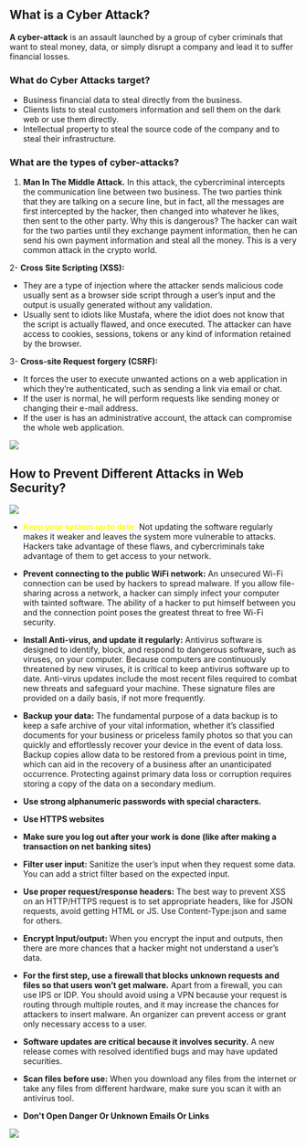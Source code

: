 ## What is a Cyber Attack?
**A cyber-attack** is an assault launched by a group of cyber criminals that want to steal money, data, or simply disrupt a company and lead it to suffer financial losses. 
### What do Cyber Attacks target? 
-    Business financial data to steal directly from the business. 
-    Clients lists to steal customers information and sell them on the dark web or use them directly. 
-    Intellectual property to steal the source code of the company and to steal their infrastructure. 
### What are the types of cyber-attacks? 
1.   **Man In The Middle Attack.** 
In this attack, the cybercriminal intercepts the communication line between two business. The two parties think that they are talking on a secure line, but in fact, all the messages are first intercepted by the hacker, then changed into whatever he likes, then sent to the other party. 
Why this is dangerous? 
The hacker can wait for the two parties until they exchange payment information, then he can send his own payment information and steal all the money. This is a very common attack in the crypto world.

2- **Cross Site Scripting (XSS):**
-    They are a type of injection where the attacker sends malicious code usually sent as a browser side script through a user’s input and the output is usually generated without any validation.
-    Usually sent to idiots like Mustafa, where the idiot does not know that the script is actually flawed, and once executed. The attacker can have access to cookies, sessions, tokens or any kind of information retained by the browser.



3- **Cross-site Request forgery (CSRF):**
-    It forces the user to execute unwanted actions on a web application in which they’re authenticated, such as sending a link via email or chat.
-    If the user is normal, he will perform requests like sending money or changing their e-mail address.
-    If the user is has an administrative  account,  the attack can compromise the whole web application. 


<img src="https://raw.githubusercontent.com/andreasbm/readme/master/assets/lines/aqua.png" />

## How to Prevent Different  Attacks in Web Security?

<img src="https://www.cyberdb.co/wp-content/uploads/2020/10/webapp.jpg" />

- <span style="color: yellow"> **Keep your system up to date:** </span> Not updating the software regularly makes it weaker and leaves the system more vulnerable to attacks. Hackers take advantage of these flaws, and cybercriminals take advantage of them to get access to your network.

- **Prevent connecting to the public WiFi network:** An unsecured Wi-Fi connection can be used by hackers to spread malware. If you allow file-sharing across a network, a hacker can simply infect your computer with tainted software. The ability of a hacker to put himself between you and the connection point poses the greatest threat to free Wi-Fi security.

- **Install Anti-virus, and update it regularly:** Antivirus software is designed to identify, block, and respond to dangerous software, such as viruses, on your computer. Because computers are continuously threatened by new viruses, it is critical to keep antivirus software up to date. Anti-virus updates include the most recent files required to combat new threats and safeguard your machine. These signature files are provided on a daily basis, if not more frequently.

- **Backup your data:** The fundamental purpose of a data backup is to keep a safe archive of your vital information, whether it’s classified documents for your business or priceless family photos so that you can quickly and effortlessly recover your device in the event of data loss. Backup copies allow data to be restored from a previous point in time, which can aid in the recovery of a business after an unanticipated occurrence. Protecting against primary data loss or corruption requires storing a copy of the data on a secondary medium.

- **Use strong alphanumeric passwords with special characters.**

- **Use HTTPS websites**
- **Make sure you log out after your work is done (like after making a transaction on net banking sites)**

 - **Filter user input:** Sanitize the user’s input when they request some data. You can add a strict filter based on the expected input.

 - **Use proper request/response headers:** The best way to prevent XSS on an HTTP/HTTPS request is to set appropriate headers, like for JSON requests, avoid getting HTML or JS. Use Content-Type:json and same for others.

 - **Encrypt Input/output:** When you encrypt the input and outputs, then there are more chances that a hacker might not understand a user’s data. 

 - **For the first step, use a firewall that blocks unknown requests and files so that users won’t get malware.** Apart from a firewall, you can use IPS or IDP. You should avoid using a VPN because your request is routing through multiple routes, and it may increase the chances for attackers to insert malware. An organizer can prevent access or grant only necessary access to a user. 

 - **Software updates are critical because it involves security.** A new release comes with resolved identified bugs and may have updated securities.

 - **Scan files before use:** When you download any files from the internet or take any files from different hardware, make sure you scan it with an antivirus tool.
 - **Don't Open Danger Or Unknown Emails Or Links**

<img src="https://raw.githubusercontent.com/andreasbm/readme/master/assets/lines/aqua.png" />

